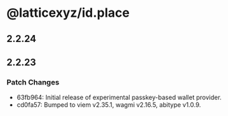 # @latticexyz/id.place

## 2.2.24

## 2.2.23

### Patch Changes

- 63fb964: Initial release of experimental passkey-based wallet provider.
- cd0fa57: Bumped to viem v2.35.1, wagmi v2.16.5, abitype v1.0.9.
